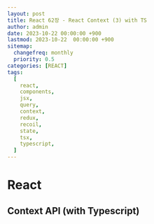 ```yaml
---
layout: post
title: React 62장 - React Context (3) with TS
author: admin
date: 2023-10-22 00:00:00 +900
lastmod: 2023-10-22  00:00:00 +900
sitemap:
  changefreq: monthly
  priority: 0.5
categories: [REACT]
tags:
  [
    react,
    components,
    jsx,
    query,
    context,
    redux,
    recoil,
    state,
    tsx,
    typescript,
  ]
---
```


# React

## Context API (with Typescript)

